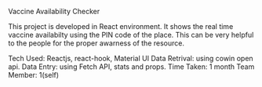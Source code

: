 Vaccine Availability Checker

This project is developed in React environment. It shows the real time vaccine availabilty using the PIN code of the place. This can be very helpful to the people for the proper awarness of the resource.

Tech Used: Reactjs, react-hook, Material UI
Data Retrival: using cowin open api.
Data Entry: using Fetch API, stats and props.
Time Taken: 1 month
Team Member: 1(self)

